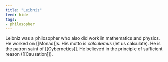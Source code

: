 ```yaml
---
title: "Leibniz"
feed: hide
tags:
- philosopher
---
```


Leibniz was a philosopher who also did work in mathematics and physics. He worked on [[Monad]]s. His motto is _calculemus_ (let us calculate). He is the patron saint of [[Cybernetics]]. He believed in the principle of sufficient reason ([[Causation]]). 